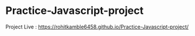 # Practice-Javascript-project

Project Live : https://rohitkamble6458.github.io/Practice-Javascript-project/
